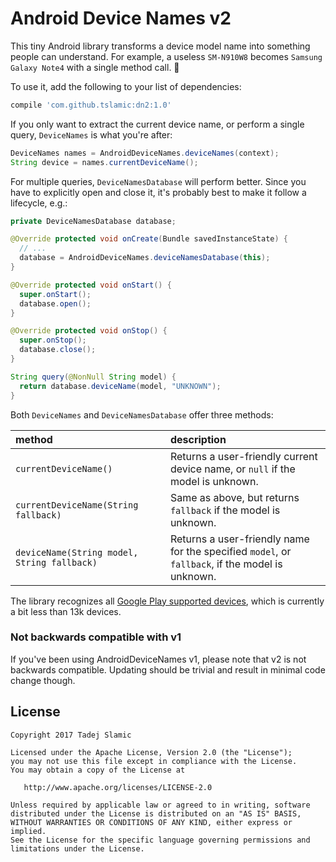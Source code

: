 
Android Device Names v2
===

This tiny Android library transforms a device model name into something people can understand. For example, a useless `SM-N910W8` becomes `Samsung Galaxy Note4` with a single method call. :tada:

To use it, add the following to your list of dependencies:

```groovy
compile 'com.github.tslamic:dn2:1.0'
```

If you only want to extract the current device name, or perform a single query, `DeviceNames` is what you're after:

```java
DeviceNames names = AndroidDeviceNames.deviceNames(context);
String device = names.currentDeviceName();
```

For multiple queries, `DeviceNamesDatabase` will perform better. Since you have to explicitly open and close it, it's probably best to make it follow a lifecycle, e.g.:

```java
private DeviceNamesDatabase database;

@Override protected void onCreate(Bundle savedInstanceState) {
  // ...
  database = AndroidDeviceNames.deviceNamesDatabase(this);
}

@Override protected void onStart() {
  super.onStart();
  database.open();
}

@Override protected void onStop() {
  super.onStop();
  database.close();
}

String query(@NonNull String model) {
  return database.deviceName(model, "UNKNOWN");
}
```

Both `DeviceNames` and `DeviceNamesDatabase` offer three methods:

| method | description |
|:-|:-|
| `currentDeviceName()` |  Returns a user-friendly current device name, or `null` if the model is unknown. |
| `currentDeviceName(String fallback)`| Same as above, but returns `fallback` if the model is unknown. |
| `deviceName(String model, String fallback)` | Returns a user-friendly name for the specified `model`, or `fallback`, if the model is unknown. |

The library recognizes all [Google Play supported devices](https://support.google.com/googleplay/answer/1727131), which is currently a bit less than 13k devices.

### Not backwards compatible with v1

If you've been using AndroidDeviceNames v1, please note that v2 is not backwards compatible. Updating should be trivial and result in minimal code change though.

License
---

    Copyright 2017 Tadej Slamic

    Licensed under the Apache License, Version 2.0 (the "License");
    you may not use this file except in compliance with the License.
    You may obtain a copy of the License at

       http://www.apache.org/licenses/LICENSE-2.0

    Unless required by applicable law or agreed to in writing, software
    distributed under the License is distributed on an "AS IS" BASIS,
    WITHOUT WARRANTIES OR CONDITIONS OF ANY KIND, either express or implied.
    See the License for the specific language governing permissions and
    limitations under the License.